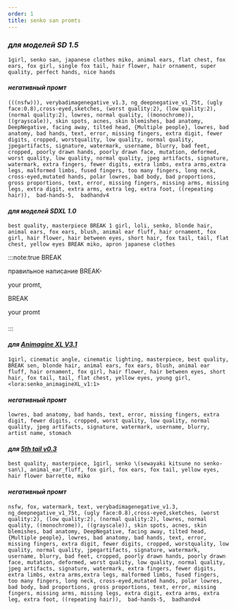 ```yaml
---
order: 1
title: senko san promts
---
```


### *для моделей SD 1.5*

`1girl, senko san, japanese clothes miko, animal ears, flat chest, fox ears, fox girl, single fox tail, hair flower, hair ornament, super quality, perfect hands, nice hands`

#### *негативный промт*

`(((nsfw))), verybadimagenegative_v1.3, ng_deepnegative_v1_75t, (ugly face:0.8),cross-eyed,sketches, (worst quality:2), (low quality:2), (normal quality:2), lowres, normal quality, ((monochrome)), ((grayscale)), skin spots, acnes, skin blemishes, bad anatomy, DeepNegative, facing away, tilted head, {Multiple people}, lowres, bad anatomy, bad hands, text, error, missing fingers, extra digit, fewer digits, cropped, worstquality, low quality, normal quality, jpegartifacts, signature, watermark, username, blurry, bad feet, cropped, poorly drawn hands, poorly drawn face, mutation, deformed, worst quality, low quality, normal quality, jpeg artifacts, signature, watermark, extra fingers, fewer digits, extra limbs, extra arms,extra legs, malformed limbs, fused fingers, too many fingers, long neck, cross-eyed,mutated hands, polar lowres, bad body, bad proportions, gross proportions, text, error, missing fingers, missing arms, missing legs, extra digit, extra arms, extra leg, extra foot, ((repeating hair)),  bad-hands-5,  badhandv4`



#### *для моделей SDXL 1.0*

`best quality, masterpiece BREAK 1 girl, loli, senko, blonde hair, animal ears, fox ears, blush, animal ear fluff, hair ornament, fox girl, hair flower, hair between eyes, short hair, fox tail, tail, flat chest, yellow eyes BREAK miko, apron japanese clothes`

:::note:true BREAK

правильное написание BREAK-

your promt,

BREAK

your promt

#### 







:::





#### *для* [*Animagine XL V3.1*](https://civitai.com/models/260267?modelVersionId=966147)

`1girl, cinematic angle, cinematic lighting, masterpiece, best quality, BREAK sen, blonde hair, animal ears, fox ears, blush, animal ear fluff, hair ornament, fox girl, hair flower, hair between eyes, short hair, fox tail, tail, flat chest, yellow eyes, young girl, <lora:senko_animagineXL_v1:1>`

#### *негативный промт*

`lowres, bad anatomy, bad hands, text, error, missing fingers, extra digit, fewer digits, cropped, worst quality, low quality, normal quality, jpeg artifacts, signature, watermark, username, blurry, artist name, stomach`





#### *для* [*5th tail v0.3*](https://civitai.com/models/300398?modelVersionId=403131)

`best quality, masterpiece, 1girl, senko \(sewayaki kitsune no senko-san\), animal_ear_fluff, fox girl, fox ears, fox tail, yellow eyes, hair flower barrette, miko`

#### *негативный промт*

`nsfw, fox, watermark, text, verybadimagenegative_v1.3, ng_deepnegative_v1_75t, (ugly face:0.8),cross-eyed,sketches, (worst quality:2), (low quality:2), (normal quality:2), lowres, normal quality, ((monochrome)), ((grayscale)), skin spots, acnes, skin blemishes, bad anatomy, DeepNegative, facing away, tilted head, {Multiple people}, lowres, bad anatomy, bad hands, text, error, missing fingers, extra digit, fewer digits, cropped, worstquality, low quality, normal quality, jpegartifacts, signature, watermark, username, blurry, bad feet, cropped, poorly drawn hands, poorly drawn face, mutation, deformed, worst quality, low quality, normal quality, jpeg artifacts, signature, watermark, extra fingers, fewer digits, extra limbs, extra arms,extra legs, malformed limbs, fused fingers, too many fingers, long neck, cross-eyed,mutated hands, polar lowres, bad body, bad proportions, gross proportions, text, error, missing fingers, missing arms, missing legs, extra digit, extra arms, extra leg, extra foot, ((repeating hair)),  bad-hands-5,  badhandv4`
